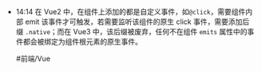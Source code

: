 
- 14:14 
	在 Vue2 中，在组件上添加的都是自定义事件，如`@click`，需要组件内部 emit 该事件才可触发，若需要监听该组件的原生 click 事件，需要添加后缀 `.native`；而在 Vue3 中，该后缀被废弃，任何不在组件 `emits` 属性中的事件都会被绑定为组件根元素的原生事件。
	
	#前端/Vue 